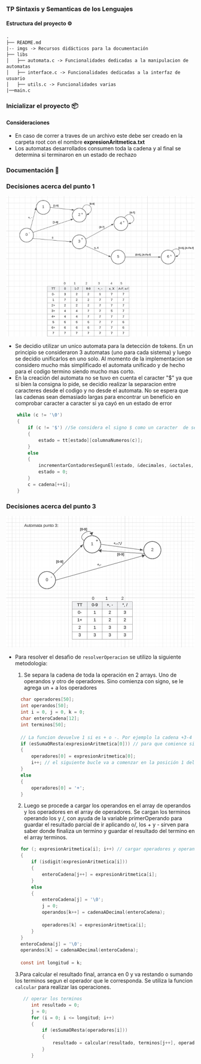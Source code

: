 ### TP Sintaxis y Semanticas de los Lenguajes

#### Estructura del proyecto ⚙️

```
.
├── README.md
|-- imgs -> Recursos didácticos para la documentación
├── libs
│   ├── automata.c -> Funcionalidades dedicadas a la manipulacion de automatas
│   ├── interface.c -> Funcionalidades dedicadas a la interfaz de usuario
│   ├── utils.c -> Funcionalidades varias
|──main.c
```

### Inicializar el proyecto 📦

#### Consideraciones

- En caso de correr a traves de un archivo este debe ser creado en la carpeta root con el nombre **expresionAritmetica.txt**
- Los automatas desarrollados consumen toda la cadena y al final se determina si terminaron en un estado de rechazo

### Documentación 📖

### Decisiones acerca del punto 1

<p align="center">
  <a >
    <img alt="babel" src="./imgs/automata-1.png" width="546">
  </a>
</p>

- Se decidio utilizar un unico automata para la detección de tokens. En un principio se consideraron 3 automatas (uno para cada sistema) y luego se decidio unificarlos en uno solo. Al momento de la implementacion se considero mucho más simplificado el automata unificado y de hecho para el codigo termino siendo mucho mas corto.
- En la creación del automata no se tuvo en cuenta el caracter "$" ya que si bien la consigna lo pide, se decidio realizar la separacion entre caracteres desde el codigo y no desde el automata. No se espera que las cadenas sean demasiado largas para encontrar un beneficio en comprobar caracter a caracter si ya cayó en un estado de error

```c
    while (c != '\0')
    {
        if (c != '$') //Se considera el signo $ como un caracter  de separación
        {
            estado = tt[estado][columnaNumeros(c)];
        }
        else
        {
            incrementarContadoresSegunEl(estado, &decimales, &octales, &hexadecimales, &noReconocidos);
            estado = 0;
        }
        c = cadena[++i];
    }
```

### Decisiones acerca del punto 3

<p align="center">
  <a >
    <img alt="babel" src="./imgs/automata-2.png" width="546">
  </a>
</p>

- Para resolver el desafio de `resolverOperacion` se utilizo la siguiente metodologia:

  1. Se separa la cadena de toda la operación en 2 arrays. Uno de operandos y otro de operadores. Sino comienza con signo, se le agrega un + a los operadores

  ```c
    char operadores[50];
    int operandos[50];
    int i = 0, j = 0, k = 0;
    char enteroCadena[12];
    int terminos[50];

    // La funcion devuelve 1 si es + o -. Por ejemplo la cadena +3-4 devuelve 1 pero 3-4 devuelve 0 pues comienza con un numero
    if (esSumaOResta(expresionAritmetica[0])) // para que comience siempre con un signo
    {
        operadores[0] = expresionAritmetica[0];
        i++; // el siguiente bucle va a comenzar en la posición 1 del array
    }
    else
    {
        operadores[0] = '+';
    }
  ```

  2. Luego se procede a cargar los operandos en el array de operandos y los operadores en el array de operadores. Se cargan los terminos operando los y /, con ayuda de la variable primerOperando para guardar el resultado parcial de ir aplicando o/, los + y - sirven para saber donde finaliza un termino y guardar el resultado del termino en el array terminos.

  ```c
    for (; expresionAritmetica[i]; i++) // cargar operadores y operandos
    {
        if (isdigit(expresionAritmetica[i]))
        {
            enteroCadena[j++] = expresionAritmetica[i];
        }
        else
        {
            enteroCadena[j] = '\0';
            j = 0;
            operandos[k++] = cadenaADecimal(enteroCadena);

            operadores[k] = expresionAritmetica[i];
        }
    }
    enteroCadena[j] = '\0';
    operandos[k] = cadenaADecimal(enteroCadena);

    const int longitud = k;
  ```

  3.Para calcular el resultado final, arranca en 0 y va restando o sumando los terminos segun el operador que le corresponda. Se utiliza la funcion `calcular` para realizar las operaciones.

  ```c
     // operar los terminos
        int resultado = 0;
        j = 0;
        for (i = 0; i <= longitud; i++)
        {
            if (esSumaOResta(operadores[i]))
            {
                resultado = calcular(resultado, terminos[j++], operadores[i]);
            }
        }
  ```

